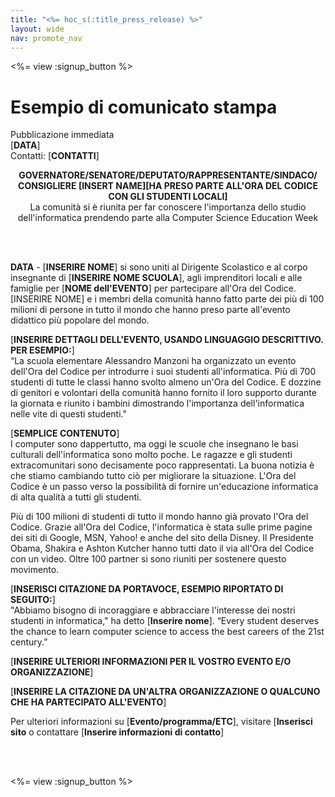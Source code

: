 ```yaml
---
title: "<%= hoc_s(:title_press_release) %>"
layout: wide
nav: promote_nav
---
```

<%= view :signup_button %>

# Esempio di comunicato stampa

Pubblicazione immediata  
[**DATA**]  
Contatti: [**CONTATTI**]  
  


<strong>

<center>
  GOVERNATORE/SENATORE/DEPUTATO/RAPPRESENTANTE/SINDACO/ CONSIGLIERE [INSERT NAME][HA PRESO PARTE ALL'ORA DEL CODICE CON GLI STUDENTI LOCALI]</strong><br /> La comunità si è riunita per far conoscere l'importanza dello studio dell'informatica prendendo parte alla Computer Science Education Week
</center>

<br /> <br /></p> 

<p>
  <strong>DATA</strong> - [<strong>INSERIRE NOME</strong>] si sono uniti al Dirigente Scolastico e al corpo insegnante di [<strong>INSERIRE NOME SCUOLA</strong>], agli imprenditori locali e alle famiglie per [<strong>NOME dell'EVENTO</strong>] per partecipare all'Ora del Codice. [INSERIRE NOME] e i membri della comunità hanno fatto parte dei più di 100 milioni di persone in tutto il mondo che hanno preso parte all'evento didattico più popolare del mondo.
</p>

<p>
  [<strong>INSERIRE DETTAGLI DELL'EVENTO, USANDO LINGUAGGIO DESCRITTIVO. PER ESEMPIO:</strong>]<br /> “La scuola elementare Alessandro Manzoni ha organizzato un evento dell'Ora del Codice per introdurre i suoi studenti all'informatica. Più di 700 studenti di tutte le classi hanno svolto almeno un'Ora del Codice. E dozzine di genitori e volontari della comunità hanno fornito il loro supporto durante la giornata e riunito i bambini dimostrando l'importanza dell'informatica nelle vite di questi studenti."
</p>

<p>
  [<strong>SEMPLICE CONTENUTO</strong>]<br /> I computer sono dappertutto, ma oggi le scuole che insegnano le basi culturali dell'informatica sono molto poche. Le ragazze e gli studenti extracomunitari sono decisamente poco rappresentati. La buona notizia è che stiamo cambiando tutto ciò per migliorare la situazione. L'Ora del Codice è un passo verso la possibilità di fornire un'educazione informatica di alta qualità a tutti gli studenti.
</p>

<p>
  Più di 100 milioni di studenti di tutto il mondo hanno già provato l'Ora del Codice. Grazie all'Ora del Codice, l'informatica è stata sulle prime pagine dei siti di Google, MSN, Yahoo! e anche del sito della Disney. Il Presidente Obama, Shakira e Ashton Kutcher hanno tutti dato il via all'Ora del Codice con un video. Oltre 100 partner si sono riuniti per sostenere questo movimento.
</p>

<p>
  [<strong>INSERISCI CITAZIONE DA PORTAVOCE, ESEMPIO RIPORTATO DI SEGUITO:</strong>] <br /> "Abbiamo bisogno di incoraggiare e abbracciare l'interesse dei nostri studenti in informatica," ha detto [<strong>Inserire nome</strong>]. “Every student deserves the chance to learn computer science to access the best careers of the 21st century.”
</p>

<p>
  [<strong>INSERIRE ULTERIORI INFORMAZIONI PER IL VOSTRO EVENTO E/O ORGANIZZAZIONE</strong>]
</p>

<p>
  [<strong>INSERIRE LA CITAZIONE DA UN'ALTRA ORGANIZZAZIONE O QUALCUNO CHE HA PARTECIPATO ALL'EVENTO</strong>]
</p>

<p>
  Per ulteriori informazioni su [<strong>Evento/programma/ETC</strong>], visitare [<strong>Inserisci sito</strong> o contattare [<strong>Inserire informazioni di contatto</strong>]
</p>

<p>
  <br /> <br />
</p>

<p>
  <%= view :signup_button %>
</p>
